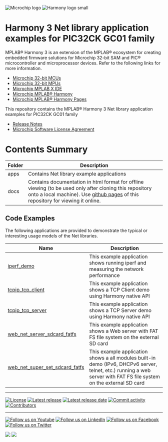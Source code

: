﻿![Microchip logo](https://raw.githubusercontent.com/wiki/Microchip-MPLAB-Harmony/Microchip-MPLAB-Harmony.github.io/images/microchip_logo.png)
![Harmony logo small](https://raw.githubusercontent.com/wiki/Microchip-MPLAB-Harmony/Microchip-MPLAB-Harmony.github.io/images/microchip_mplab_harmony_logo_small.png)

# Harmony 3 Net library application examples for PIC32CK GC01 family

MPLAB® Harmony 3 is an extension of the MPLAB® ecosystem for creating embedded firmware solutions for Microchip 32-bit SAM and PIC® microcontroller and microprocessor devices.  Refer to the following links for more information.

- [Microchip 32-bit MCUs](https://www.microchip.com/design-centers/32-bit)
- [Microchip 32-bit MPUs](https://www.microchip.com/design-centers/32-bit-mpus)
- [Microchip MPLAB X IDE](https://www.microchip.com/mplab/mplab-x-ide)
- [Microchip MPLAB® Harmony](https://www.microchip.com/mplab/mplab-harmony)
- [Microchip MPLAB® Harmony Pages](https://microchip-mplab-harmony.github.io/)

This repository contains the MPLAB® Harmony 3 Net library application examples for PIC32CK GC01 family

- [Release Notes](./release_notes.md)
- [Microchip Software License Agreement](Microchip_SLA001.md)

# Contents Summary

| Folder     | Description                                               |
| ---        | ---                                                       |
| apps       | Contains Net library example applications        |
| docs       | Contains documentation in html format for offline viewing (to be used only after cloning this repository onto a local machine). Use [github pages](https://microchip-mplab-harmony.github.io/net_apps_pic32ck_sg_gc/) of this repository for viewing it online. |

## Code Examples

The following applications are provided to demonstrate the typical or interesting usage models of the Net libraries.

| Name | Description |
| ---- | ----------- |
| [iperf_demo](./docs/GUID-8A8AB7EB-AE6C-415D-8019-160AE7DC2E50.html) | This example application shows running iperf and measuring the network performance |
| [tcpip_tcp_client](./docs/GUID-5E40D04E-DBA0-4956-9A02-1BC5D9B6ED48.html) | This example application shows a TCP Client demo using Harmony native API |
| [tcpip_tcp_server](./docs/GUID-40D6A3FC-93DB-4291-8C99-8F27EB930E6C.html) | This example application shows a TCP Server demo using Harmony native API |
| [web_net_server_sdcard_fatfs](./docs/GUID-D2F03FE2-FB49-46AA-9EB9-D402A7ECE4C9.html) | This example application shows a Web server with FAT FS file system on the external SD card |
| [web_net_super_set_sdcard_fatfs](./docs/GUID-C5B4F3A0-F36F-4796-8A86-3603A5F822DA.html) | This example application shows a all modules built-in demo (IPv6, DHCPv6 server, telnet, etc.) running a web server with FAT FS file system on the external SD card |
____


[![License](https://img.shields.io/badge/license-Harmony%20license-orange.svg)](https://github.com/Microchip-MPLAB-Harmony/net_apps_pic32ck_sg_gc/blob/master/Microchip_SLA001.md)
[![Latest release](https://img.shields.io/github/release/Microchip-MPLAB-Harmony/net_apps_pic32ck_sg_gc.svg)](https://github.com/Microchip-MPLAB-Harmony/net_apps_pic32ck_sg_gc/releases/latest)
[![Latest release date](https://img.shields.io/github/release-date/Microchip-MPLAB-Harmony/net_apps_pic32ck_sg_gc.svg)](https://github.com/Microchip-MPLAB-Harmony/net_apps_pic32ck_sg_gc/releases/latest)
[![Commit activity](https://img.shields.io/github/commit-activity/y/Microchip-MPLAB-Harmony/net_apps_pic32ck_sg_gc.svg)](https://github.com/Microchip-MPLAB-Harmony/net_apps_pic32ck_sg_gc/graphs/commit-activity)
[![Contributors](https://img.shields.io/github/contributors-anon/Microchip-MPLAB-Harmony/net_apps_pic32ck_sg_gc.svg)]()

____

[![Follow us on Youtube](https://img.shields.io/badge/Youtube-Follow%20us%20on%20Youtube-red.svg)](https://www.youtube.com/user/MicrochipTechnology)
[![Follow us on LinkedIn](https://img.shields.io/badge/LinkedIn-Follow%20us%20on%20LinkedIn-blue.svg)](https://www.linkedin.com/company/microchip-technology)
[![Follow us on Facebook](https://img.shields.io/badge/Facebook-Follow%20us%20on%20Facebook-blue.svg)](https://www.facebook.com/microchiptechnology/)
[![Follow us on Twitter](https://img.shields.io/twitter/follow/MicrochipTech.svg?style=social)](https://twitter.com/MicrochipTech)

[![](https://img.shields.io/github/stars/Microchip-MPLAB-Harmony/net_apps_pic32ck_sg_gc.svg?style=social)]()
[![](https://img.shields.io/github/watchers/Microchip-MPLAB-Harmony/net_apps_pic32ck_sg_gc.svg?style=social)]()

